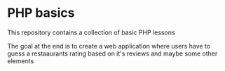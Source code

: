 # PHP basics # 

This repository contains a collection of basic PHP lessons

The goal at the end is to create a web application where users have to guess a restaaurants rating 
based on it's reviews and maybe some other elements